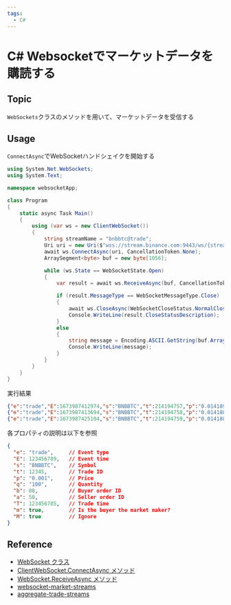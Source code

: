 ```yaml
---
tags:
  - C#
---
```


# C# Websocketでマーケットデータを購読する

## Topic

`WebSockets`クラスのメソッドを用いて、マーケットデータを受信する

## Usage

`ConnectAsync`でWebSocketハンドシェイクを開始する

```cs
using System.Net.WebSockets;
using System.Text;

namespace websocketApp;

class Program
{
    static async Task Main()
    {
        using (var ws = new ClientWebSocket())
        {
            string streamName = "bnbbtc@trade";
            Uri uri = new Uri($"wss://stream.binance.com:9443/ws/{streamName}");
            await ws.ConnectAsync(uri, CancellationToken.None);
            ArraySegment<byte> buf = new byte[1056];

            while (ws.State == WebSocketState.Open)
            {
                var result = await ws.ReceiveAsync(buf, CancellationToken.None);

                if (result.MessageType == WebSocketMessageType.Close)
                {
                    await ws.CloseAsync(WebSocketCloseStatus.NormalClosure, null, CancellationToken.None);
                    Console.WriteLine(result.CloseStatusDescription);
                }
                else
                {
                    string message = Encoding.ASCII.GetString(buf.Array, 0, result.Count);
                    Console.WriteLine(message);
                }
            }
        }
    }
}
```

実行結果

```json
{"e":"trade","E":1673987412974,"s":"BNBBTC","t":214194757,"p":"0.01418900","q":"0.10600000","b":1622759055,"a":1622759001,"T":1673987412974,"m":false,"M":true}
{"e":"trade","E":1673987413694,"s":"BNBBTC","t":214194758,"p":"0.01418800","q":"0.27300000","b":1622758997,"a":1622759056,"T":1673987413694,"m":true,"M":true}
{"e":"trade","E":1673987425104,"s":"BNBBTC","t":214194759,"p":"0.01418800","q":"0.09900000","b":1622758997,"a":1622759068,"T":1673987425103,"m":true,"M":true}
```

各プロパティの説明は以下を参照

```json
{
  "e": "trade",     // Event type
  "E": 123456789,   // Event time
  "s": "BNBBTC",    // Symbol
  "t": 12345,       // Trade ID
  "p": "0.001",     // Price
  "q": "100",       // Quantity
  "b": 88,          // Buyer order ID
  "a": 50,          // Seller order ID
  "T": 123456785,   // Trade time
  "m": true,        // Is the buyer the market maker?
  "M": true         // Ignore
}
```

## Reference
- [WebSocket クラス](https://learn.microsoft.com/ja-jp/dotnet/api/system.net.websockets.websocket?view=net-7.0)
- [ClientWebSocket.ConnectAsync メソッド](https://learn.microsoft.com/ja-jp/dotnet/api/system.net.websockets.clientwebsocket.connectasync?source=recommendations&view=net-7.0)
- [WebSocket.ReceiveAsync メソッド](https://learn.microsoft.com/ja-jp/dotnet/api/system.net.websockets.websocket.receiveasync?view=net-7.0)
- [websocket-market-streams](https://binance-docs.github.io/apidocs/spot/en/#websocket-market-streams)
- [aggregate-trade-streams](https://binance-docs.github.io/apidocs/spot/en/#aggregate-trade-streams)